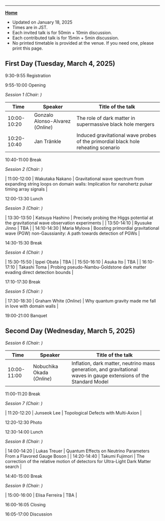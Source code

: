 ---

[**Home**](index)

- Updated on January 18, 2025
- Times are in JST. 
- Each invited talk is for 50min + 10min discussion. 
- Each contributed talk is for 15min + 5min discussion.
- No printed timetable is provided at the venue. If you need one, please print this page.
<!--- Both of them include time for questions and comments.-->

## First Day (Tuesday, March 4, 2025)

9:30-9:55 Registration

9:55-10:00 Opening

*Session 1 (Chair: )*

| Time | Speaker | Title of the talk |
|----|----|----|
| 10:00-10:20 | Gonzalo Alonso-Alvarez (*Online*) | The role of dark matter in supermassive black hole mergers |
| 10:20-10:40 | Jan Tränkle |  Induced gravitational wave probes of the primordial black hole reheating scenario  |

10:40-11:00    Break

*Session 2 (Chair: )*

| 11:00-12:00 | Wakutaka Nakano | Gravitational wave spectrum from expanding string loops on domain walls: Implication for nanohertz pulsar timing array signals |

12:00-13:30  Lunch

*Session 3 (Chair: )*

| 13:30-13:50 | Katsuya Hashino | Precisely probing the Higgs potential at the gravitational wave observation experiments |
| 13:50-14:10 | Ryusuke Jinno | TBA |
| 14:10-14:30 | Maria Mylova | Boosting primordial gravitational wave (PGW) non-Gaussianity: A path towards detection of PGWs |

14:30-15:30 Break

*Session 4 (Chair: )*

| 15:30-15:50 | Ippei Obata | TBA |
| 15:50-16:10 | Asuka Ito | TBA |
| 16:10-17:10 | Takashi Toma | Probing pseudo-Nambu-Goldstone dark matter evading direct detection bounds |

17:10-17:30 Break

*Session 5 (Chair: )*

| 17:30-18:30 | Graham White (*Online*) | Why quantum gravity made me fall in love with domain walls |

19:00-21:00 Banquet

## Second Day (Wednesday, March 5, 2025)

*Session 6 (Chair: )*

| Time | Speaker | Title of the talk |
|----|----|----|
| 10:00-11:00 | Nobuchika Okada (*Online*) | Inflation, dark matter, neutrino mass generation, and gravitational waves in gauge extensions of the Standard Model |

11:00-11:20 Break

*Session 7 (Chair: )*

| 11:20-12:20 | Junseok Lee | Topological Defects with Multi-Axion |

12:20-12:30 Photo

12:30-14:00 Lunch

*Session 8 (Chair: )*

| 14:00-14:20 | Lukas Treuer | Quantum Effects on Neutrino Parameters From a Flavored Gauge Boson |
| 14:20-14:40 | Takumi Fujimori | The correction of the relative motion of detectors for Ultra-Light Dark Matter search |

14:40-15:00 Break

*Session 9 (Chair: )*

| 15:00-16:00 | Elisa Ferreira | TBA |

16:00-16:05 Closing

16:05-17:00 Discussion





